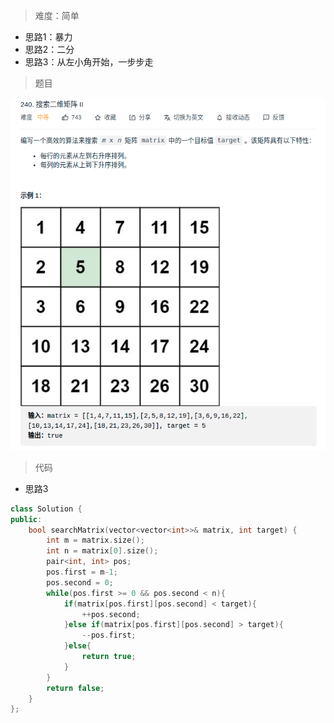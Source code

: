 > 难度：简单
- 思路1：暴力
- 思路2：二分
- 思路3：从左小角开始，一步步走
> 题目
<div align="center" style="zoom:80%"><img src="./pic/240-1.png"></div>

> 代码
- 思路3
```cpp
class Solution {
public:
    bool searchMatrix(vector<vector<int>>& matrix, int target) {
        int m = matrix.size();
        int n = matrix[0].size();
        pair<int, int> pos;
        pos.first = m-1;
        pos.second = 0;
        while(pos.first >= 0 && pos.second < n){
            if(matrix[pos.first][pos.second] < target){
                ++pos.second;
            }else if(matrix[pos.first][pos.second] > target){
                --pos.first;
            }else{
                return true;
            }
        }
        return false;
    }
};
```